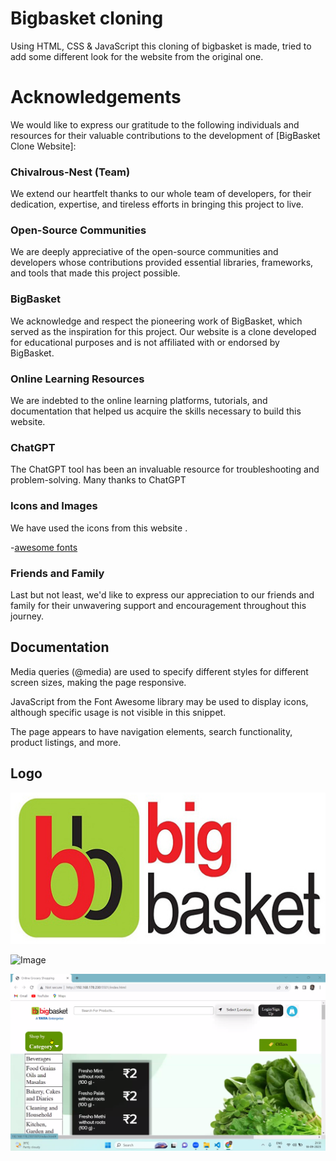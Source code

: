 
# Bigbasket cloning

Using HTML, CSS & JavaScript this cloning of bigbasket is made, tried to add some different look for the website from the original one.



# Acknowledgements

We would like to express our gratitude to the following individuals and resources for their valuable contributions to the development of [BigBasket Clone Website]:

### Chivalrous-Nest (Team)
 We extend our heartfelt thanks to our whole team of developers, for their dedication, expertise, and tireless efforts in bringing this project to live.

### Open-Source Communities
 We are deeply appreciative of the open-source communities and developers whose contributions provided essential libraries, frameworks, and tools that made this project possible.

### BigBasket
We acknowledge and respect the pioneering work of BigBasket, which served as the inspiration for this project. Our website is a clone developed for educational purposes and is not affiliated with or endorsed by BigBasket.

### Online Learning Resources
We are indebted to the online learning platforms, tutorials, and documentation that helped us acquire the skills necessary to build this website.

### ChatGPT
The ChatGPT tool has been an invaluable resource for troubleshooting and problem-solving. Many thanks to ChatGPT

### Icons and Images
We have used the icons from this website . 

-[awesome fonts](https://www.google.com/search?q=font+awesome+icons&oq=font&aqs=chrome.0.69i59j69i57j0i131i433i512j69i60l2j0i131i433i512j69i60l2j0i131i433i512l2.1688j0j7&client=ms-android-xiaomi-rvo2&sourceid=chrome-mobile&ie=UTF-8) 


### Friends and Family
Last but not least, we'd like to express our appreciation to our friends and family for their unwavering support and encouragement throughout this journey.


## Documentation

Media queries (@media) are used to specify different styles for different screen sizes, making the page responsive.

JavaScript from the Font Awesome library may be used to display icons, although specific usage is not visible in this snippet.

The page appears to have navigation elements, search functionality, product listings, and more.
## Logo

![Image](bigbasket_logo.png)


![Image](https://cdn-icons-png.flaticon.com/128/9453/9453946.png)


![Image](<Screenshot (60).png>)